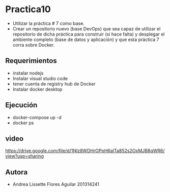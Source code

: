 # Practica10
* Utilizar la práctica # 7 como base.
* Crear un repositorio nuevo (base DevOps) que sea capaz de utilizar el repositorio de dicha práctica para construir (si hace falta) y desplegar el ambiente completo (base de datos y aplicación) y que esta práctica 7 corra sobre Docker.

## Requerimientos
* instalar nodejs
* Instalar visual studio code
* tener cuenta de registry hub de Docker
* Instalar docker desktop

## Ejecución
 * docker-compose up -d
 * docker ps
 

## video

https://drive.google.com/file/d/1NIz8WDHrOPpH6aITa852s2OxMJB8qWR6/view?usp=sharing

## Autora

* Andrea Lissette Flores Aguilar 201314241
